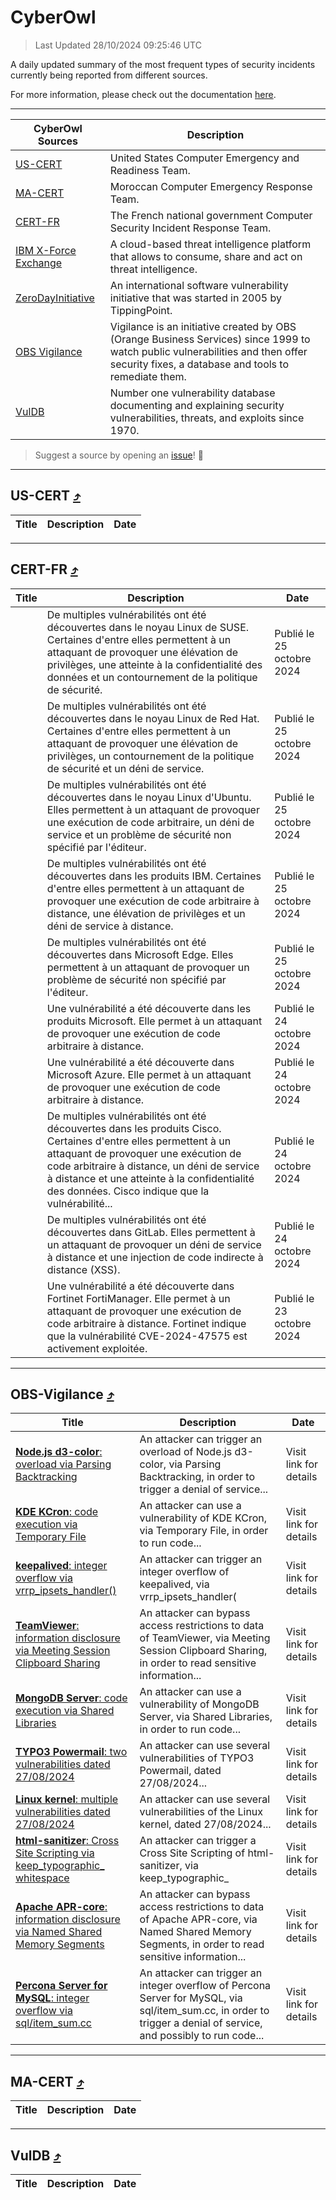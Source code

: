 
 <div id='top'></div>

# CyberOwl

 > Last Updated 28/10/2024 09:25:46 UTC
 
 A daily updated summary of the most frequent types of security incidents currently being reported from different sources.
 
 For more information, please check out the documentation [here](./docs/README.md).
 
 ---
 |CyberOwl Sources|Description|
 |---|---|
 |[US-CERT](#us-cert-arrow_heading_up)|United States Computer Emergency and Readiness Team.|
 |[MA-CERT](#ma-cert-arrow_heading_up)|Moroccan Computer Emergency Response Team.|
 |[CERT-FR](#cert-fr-arrow_heading_up)|The French national government Computer Security Incident Response Team.|
 |[IBM X-Force Exchange](#ibmcloud-arrow_heading_up)|A cloud-based threat intelligence platform that allows to consume, share and act on threat intelligence.|
 |[ZeroDayInitiative](#zerodayinitiative-arrow_heading_up)|An international software vulnerability initiative that was started in 2005 by TippingPoint.|
 |[OBS Vigilance](#obs-vigilance-arrow_heading_up)|Vigilance is an initiative created by OBS (Orange Business Services) since 1999 to watch public vulnerabilities and then offer security fixes, a database and tools to remediate them.|
 |[VulDB](#vuldb-arrow_heading_up)|Number one vulnerability database documenting and explaining security vulnerabilities, threats, and exploits since 1970.|
 
 > Suggest a source by opening an [issue](https://github.com/karimhabush/cyberowl/issues)! :raised_hands:
 ---

## US-CERT [:arrow_heading_up:](#cyberowl)

 |Title|Description|Date|
 |---|---|---|
 
 ---

## CERT-FR [:arrow_heading_up:](#cyberowl)

 |Title|Description|Date|
 |---|---|---|
 |[](https://www.cert.ssi.gouv.fr/avis/CERTFR-2024-AVI-0926/)|De multiples vulnérabilités ont été découvertes dans le noyau Linux de SUSE. Certaines d'entre elles permettent à un attaquant de provoquer une élévation de privilèges, une atteinte à la confidentialité des données et un contournement de la politique de sécurité.|Publié le 25 octobre 2024|
 |[](https://www.cert.ssi.gouv.fr/avis/CERTFR-2024-AVI-0925/)|De multiples vulnérabilités ont été découvertes dans le noyau Linux de Red Hat. Certaines d'entre elles permettent à un attaquant de provoquer une élévation de privilèges, un contournement de la politique de sécurité et un déni de service.|Publié le 25 octobre 2024|
 |[](https://www.cert.ssi.gouv.fr/avis/CERTFR-2024-AVI-0924/)|De multiples vulnérabilités ont été découvertes dans le noyau Linux d'Ubuntu. Elles permettent à un attaquant de provoquer une exécution de code arbitraire, un déni de service et un problème de sécurité non spécifié par l'éditeur.|Publié le 25 octobre 2024|
 |[](https://www.cert.ssi.gouv.fr/avis/CERTFR-2024-AVI-0923/)|De multiples vulnérabilités ont été découvertes dans les produits IBM. Certaines d'entre elles permettent à un attaquant de provoquer une exécution de code arbitraire à distance, une élévation de privilèges et un déni de service à distance.|Publié le 25 octobre 2024|
 |[](https://www.cert.ssi.gouv.fr/avis/CERTFR-2024-AVI-0922/)|De multiples vulnérabilités ont été découvertes dans Microsoft Edge. Elles permettent à un attaquant de provoquer un problème de sécurité non spécifié par l'éditeur.|Publié le 25 octobre 2024|
 |[](https://www.cert.ssi.gouv.fr/avis/CERTFR-2024-AVI-0921/)|Une vulnérabilité a été découverte dans les produits Microsoft. Elle permet à un attaquant de provoquer une exécution de code arbitraire à distance.|Publié le 24 octobre 2024|
 |[](https://www.cert.ssi.gouv.fr/avis/CERTFR-2024-AVI-0920/)|Une vulnérabilité a été découverte dans Microsoft Azure. Elle permet à un attaquant de provoquer une exécution de code arbitraire à distance.|Publié le 24 octobre 2024|
 |[](https://www.cert.ssi.gouv.fr/avis/CERTFR-2024-AVI-0919/)|De multiples vulnérabilités ont été découvertes dans les produits Cisco. Certaines d'entre elles permettent à un attaquant de provoquer une exécution de code arbitraire à distance, un déni de service à distance et une atteinte à la confidentialité des données. Cisco indique que la vulnérabilité...|Publié le 24 octobre 2024|
 |[](https://www.cert.ssi.gouv.fr/avis/CERTFR-2024-AVI-0918/)|De multiples vulnérabilités ont été découvertes dans GitLab. Elles permettent à un attaquant de provoquer un déni de service à distance et une injection de code indirecte à distance (XSS).|Publié le 24 octobre 2024|
 |[](https://www.cert.ssi.gouv.fr/avis/CERTFR-2024-AVI-0917/)|Une vulnérabilité a été découverte dans Fortinet FortiManager. Elle permet à un attaquant de provoquer une exécution de code arbitraire à distance. Fortinet indique que la vulnérabilité CVE-2024-47575 est activement exploitée.|Publié le 23 octobre 2024|
 
 ---

## OBS-Vigilance [:arrow_heading_up:](#cyberowl)

 |Title|Description|Date|
 |---|---|---|
 |[<a href="https://vigilance.fr/vulnerability/Node-js-d3-color-overload-via-Parsing-Backtracking-45030" class="noirorange"><b>Node.js d3-color</b>: overload via Parsing Backtracking</a>](https://vigilance.fr/vulnerability/Node-js-d3-color-overload-via-Parsing-Backtracking-45030)|An attacker can trigger an overload of Node.js d3-color, via Parsing Backtracking, in order to trigger a denial of service...|Visit link for details|
 |[<a href="https://vigilance.fr/vulnerability/KDE-KCron-code-execution-via-Temporary-File-45028" class="noirorange"><b>KDE KCron</b>: code execution via Temporary File</a>](https://vigilance.fr/vulnerability/KDE-KCron-code-execution-via-Temporary-File-45028)|An attacker can use a vulnerability of KDE KCron, via Temporary File, in order to run code...|Visit link for details|
 |[<a href="https://vigilance.fr/vulnerability/keepalived-integer-overflow-via-vrrp-ipsets-handler-45027" class="noirorange"><b>keepalived</b>: integer overflow via vrrp_ipsets_handler(<wbr>)</wbr></a>](https://vigilance.fr/vulnerability/keepalived-integer-overflow-via-vrrp-ipsets-handler-45027)|An attacker can trigger an integer overflow of keepalived, via vrrp_ipsets_handler(|Visit link for details|
 |[<a href="https://vigilance.fr/vulnerability/TeamViewer-information-disclosure-via-Meeting-Session-Clipboard-Sharing-45026" class="noirorange"><b>TeamViewer</b>: information disclosure via Meeting Session Clipboard Sharing</a>](https://vigilance.fr/vulnerability/TeamViewer-information-disclosure-via-Meeting-Session-Clipboard-Sharing-45026)|An attacker can bypass access restrictions to data of TeamViewer, via Meeting Session Clipboard Sharing, in order to read sensitive information...|Visit link for details|
 |[<a href="https://vigilance.fr/vulnerability/MongoDB-Server-code-execution-via-Shared-Libraries-45025" class="noirorange"><b>MongoDB Server</b>: code execution via Shared Libraries</a>](https://vigilance.fr/vulnerability/MongoDB-Server-code-execution-via-Shared-Libraries-45025)|An attacker can use a vulnerability of MongoDB Server, via Shared Libraries, in order to run code...|Visit link for details|
 |[<a href="https://vigilance.fr/vulnerability/TYPO3-Powermail-two-vulnerabilities-dated-27-08-2024-45024" class="noirorange"><b>TYPO3 Powermail</b>: two vulnerabilities dated 27/08/2024</a>](https://vigilance.fr/vulnerability/TYPO3-Powermail-two-vulnerabilities-dated-27-08-2024-45024)|An attacker can use several vulnerabilities of TYPO3 Powermail, dated 27/08/2024...|Visit link for details|
 |[<a href="https://vigilance.fr/vulnerability/Linux-kernel-multiple-vulnerabilities-dated-27-08-2024-45023" class="noirorange"><b>Linux kernel</b>: multiple vulnerabilities dated 27/08/2024</a>](https://vigilance.fr/vulnerability/Linux-kernel-multiple-vulnerabilities-dated-27-08-2024-45023)|An attacker can use several vulnerabilities of the Linux kernel, dated 27/08/2024...|Visit link for details|
 |[<a href="https://vigilance.fr/vulnerability/html-sanitizer-Cross-Site-Scripting-via-keep-typographic-whitespace-45022" class="noirorange"><b>html-sanitizer</b>: Cross Site Scripting via keep_typographic_<wbr>whitespace</wbr></a>](https://vigilance.fr/vulnerability/html-sanitizer-Cross-Site-Scripting-via-keep-typographic-whitespace-45022)|An attacker can trigger a Cross Site Scripting of html-sanitizer, via keep_typographic_|Visit link for details|
 |[<a href="https://vigilance.fr/vulnerability/Apache-APR-core-information-disclosure-via-Named-Shared-Memory-Segments-45021" class="noirorange"><b>Apache APR-core</b>: information disclosure via Named Shared Memory Segments</a>](https://vigilance.fr/vulnerability/Apache-APR-core-information-disclosure-via-Named-Shared-Memory-Segments-45021)|An attacker can bypass access restrictions to data of Apache APR-core, via Named Shared Memory Segments, in order to read sensitive information...|Visit link for details|
 |[<a href="https://vigilance.fr/vulnerability/Percona-Server-for-MySQL-integer-overflow-via-sql-item-sum-cc-45020" class="noirorange"><b>Percona Server for MySQL</b>: integer overflow via sql/item_sum.cc</a>](https://vigilance.fr/vulnerability/Percona-Server-for-MySQL-integer-overflow-via-sql-item-sum-cc-45020)|An attacker can trigger an integer overflow of Percona Server for MySQL, via sql/item_sum.cc, in order to trigger a denial of service, and possibly to run code...|Visit link for details|
 
 ---

## MA-CERT [:arrow_heading_up:](#cyberowl)

 |Title|Description|Date|
 |---|---|---|
 
 ---

## VulDB [:arrow_heading_up:](#cyberowl)

 |Title|Description|Date|
 |---|---|---|
 